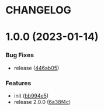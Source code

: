 # CHANGELOG

# 1.0.0 (2023-01-14)


### Bug Fixes

* release ([446ab05](https://github.com/svoboda-rabstvo/react-intl-lint/commit/446ab0597f4de5878b0e5b69c5d2be366ca1ed5c))


### Features

* init ([bb994e5](https://github.com/svoboda-rabstvo/react-intl-lint/commit/bb994e564eb1d2a34e7bb19be508e7e821042bc0))
* release 2.0.0 ([6a38f4c](https://github.com/svoboda-rabstvo/react-intl-lint/commit/6a38f4c7f6ab20c3fb6ae6c2e1a90536b9080bb2))
